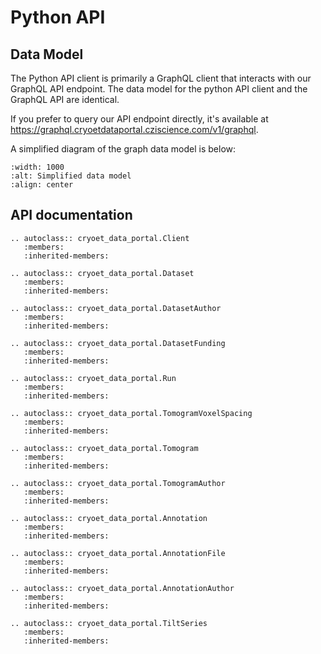 # Python API


## Data Model

The Python API client is primarily a GraphQL client that interacts with our GraphQL API endpoint. The data model for the python API client and the GraphQL API are identical.

If you prefer to query our API endpoint directly, it's available at https://graphql.cryoetdataportal.cziscience.com/v1/graphql.

A simplified diagram of the graph data model is below:

```{image} _static/img/data_model.png
:width: 1000
:alt: Simplified data model
:align: center
```

## API documentation

```{eval-rst}
.. autoclass:: cryoet_data_portal.Client
   :members:
   :inherited-members:

.. autoclass:: cryoet_data_portal.Dataset
   :members:
   :inherited-members:

.. autoclass:: cryoet_data_portal.DatasetAuthor
   :members:
   :inherited-members:

.. autoclass:: cryoet_data_portal.DatasetFunding
   :members:
   :inherited-members:

.. autoclass:: cryoet_data_portal.Run
   :members:
   :inherited-members:

.. autoclass:: cryoet_data_portal.TomogramVoxelSpacing
   :members:
   :inherited-members:

.. autoclass:: cryoet_data_portal.Tomogram
   :members:
   :inherited-members:

.. autoclass:: cryoet_data_portal.TomogramAuthor
   :members:
   :inherited-members:

.. autoclass:: cryoet_data_portal.Annotation
   :members:
   :inherited-members:

.. autoclass:: cryoet_data_portal.AnnotationFile
   :members:
   :inherited-members:

.. autoclass:: cryoet_data_portal.AnnotationAuthor
   :members:
   :inherited-members:

.. autoclass:: cryoet_data_portal.TiltSeries
   :members:
   :inherited-members:
